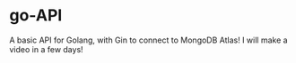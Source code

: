 # go-API
A basic API for Golang, with Gin to connect to MongoDB Atlas!
I will make a video in a few days!
